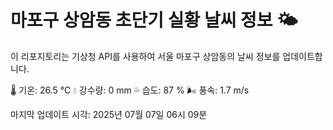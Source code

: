 
# 마포구 상암동 초단기 실황 날씨 정보 🌤️

이 리포지토리는 기상청 API를 사용하여 서울 마포구 상암동의 날씨 정보를 업데이트합니다. 

🌡️ 기온: 26.5 ℃
💧 강수량: 0 mm
💦 습도: 87 %
🌬️ 풍속: 1.7 m/s

마지막 업데이트 시각: 2025년 07월 07일 06시 09분    
